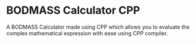 # BODMASS Calculator CPP
A BODMASS Calculator made using CPP which allows you to evaluate the complex mathematical expression with ease using CPP compiler.
